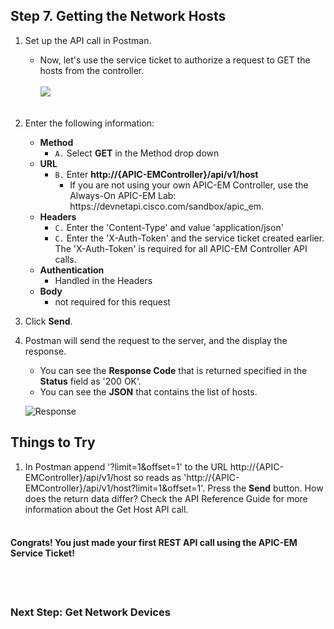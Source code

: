 ## Step 7. Getting the Network Hosts

1. Set up the API call in Postman.
	* Now, let's use the service ticket to authorize a request to GET the hosts from the controller.<br/><br/>
	![](/posts/files/coding-101-rest-basics-ga/assets/images/postman4.png)<br/><br/>

2. Enter the following information:
	* **Method**
		* `A.` Select **GET** in the Method drop down
	* **URL**
		* `B.` Enter **http://{APIC-EMController}/api/v1/host**
            * If you are not using your own APIC-EM Controller, use the Always-On APIC-EM Lab: https[]()://devnetapi.cisco.com/sandbox/apic_em.
	* **Headers**
		* `C.` Enter the 'Content-Type' and value 'application/json'
		* `C.` Enter the 'X-Auth-Token' and the service ticket created earlier. The 'X-Auth-Token' is required for all APIC-EM Controller API calls.
	* **Authentication**
		* Handled in the Headers
	* **Body**
	 	* not required for this request
3. Click **Send**.
4. Postman will send the request to the server, and the display the response.
	* You can see the **Response Code** that is returned specified in the **Status** field as '200 OK'.
	* You can see the **JSON** that contains the list of hosts.

    ![](/posts/files/coding-101-rest-basics-ga/assets/images/postman5.png "Response")

## Things to Try
1. In Postman append '?limit=1&offset=1' to the URL http://{APIC-EMController}/api/v1/host so reads as 'http://{APIC-EMController}/api/v1/host?limit=1&offset=1'.  Press the **Send** button. How does the return data differ?  Check the API Reference Guide for more information about the Get Host API call.
<br/><br/>

#### Congrats! You just made your first REST API call using the APIC-EM Service Ticket! ####
<br/>
<br/>

### Next Step: Get Network Devices

